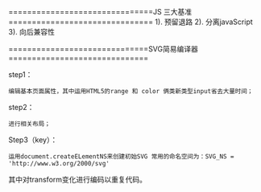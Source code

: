 
===============================JS 三大基准===============================
1). 预留退路
2). 分离javaScript
3). 向后兼容性


==============================SVG简易编译器==============================

step1：
   
    编辑基本页面属性，其中运用HTML5的range 和 color 俩类新类型input省去大量时间；

step2：
    
    进行相关布局；
    
Step3（key）：

    运用document.createELementNS来创建初始SVG 常用的命名空间为：SVG_NS = 'http://www.w3.org/2000/svg'
    
  其中对transform变化进行编码以重复代码。

